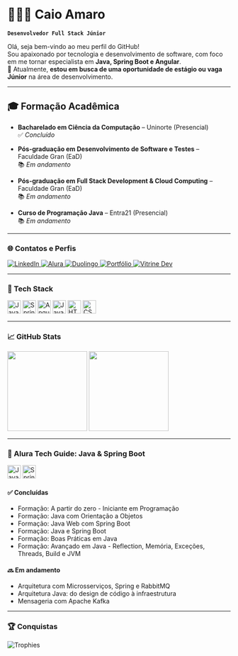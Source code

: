 # 👨🏻‍💻 Caio Amaro

**`Desenvolvedor Full Stack Júnior`**

Olá, seja bem-vindo ao meu perfil do GitHub!  
Sou apaixonado por tecnologia e desenvolvimento de software, com foco em me tornar especialista em **Java, Spring Boot e Angular**.  
📌 Atualmente, **estou em busca de uma oportunidade de estágio ou vaga Júnior** na área de desenvolvimento.  

---

## 🎓 Formação Acadêmica

- **Bacharelado em Ciência da Computação** – Uninorte (Presencial)  
  ✅ *Concluído*

- **Pós-graduação em Desenvolvimento de Software e Testes** – Faculdade Gran (EaD)  
  📚 *Em andamento*

- **Pós-graduação em Full Stack Development & Cloud Computing** – Faculdade Gran (EaD)  
  📚 *Em andamento*

- **Curso de Programação Java** – Entra21 (Presencial)  
  📚 *Em andamento*

---

### 🌐 Contatos e Perfis

<p align="left">
  <a href="https://www.linkedin.com/in/caio-amaro-146775190" target="_blank">
    <img alt="LinkedIn" src="https://img.shields.io/badge/LinkedIn-%234A6E99?style=for-the-badge&logo=linkedin&logoColor=white" />
  </a>
  <a href="https://cursos.alura.com.br/user/caioamaro" target="_blank">
    <img alt="Alura" src="https://img.shields.io/badge/Alura-%23000000?style=for-the-badge&logo=alura&logoColor=white" />
  </a>
  <a href="https://www.duolingo.com/profile/Hamnarok1" target="_blank">
    <img alt="Duolingo" src="https://img.shields.io/badge/Duolingo-%2300B140?style=for-the-badge&logo=duolingo&logoColor=white" />
  </a>
  <a href="https://curriculo-ux.vercel.app/" target="_blank">
    <img alt="Portfólio" src="https://img.shields.io/badge/Portfólio-%230A74FF?style=for-the-badge&logo=react&logoColor=white" />
  </a>
  <a href="https://cursos.alura.com.br/vitrinedev/caioamaro" target="_blank">
    <img alt="Vitrine Dev" src="https://img.shields.io/badge/Vitrine_Dev-%230A74FF?style=for-the-badge&logo=react&logoColor=white" />
  </a>
</p>

---

### 🧰 Tech Stack

<p align="left">
  <img src="https://cdn.jsdelivr.net/gh/devicons/devicon/icons/java/java-original.svg" width="30" title="Java"/>
  <img src="https://cdn.jsdelivr.net/gh/devicons/devicon/icons/spring/spring-original.svg" width="30" title="Spring Boot"/>
  <img src="https://cdn.jsdelivr.net/gh/devicons/devicon/icons/angularjs/angularjs-original.svg" width="30" title="Angular"/>
  <img src="https://cdn.jsdelivr.net/gh/devicons/devicon/icons/javascript/javascript-original.svg" width="30" title="JavaScript"/>
  <img src="https://cdn.jsdelivr.net/gh/devicons/devicon/icons/html5/html5-original.svg" width="30" title="HTML"/>
  <img src="https://cdn.jsdelivr.net/gh/devicons/devicon/icons/css3/css3-original.svg" width="30" title="CSS"/>
</p>

---

### 📈 GitHub Stats

<p align="left">
  <img height="180em" src="https://github-readme-stats.vercel.app/api?username=caioamaro&show_icons=true&theme=dark&locale=pt-br" />
  <img height="180em" src="https://github-readme-stats.vercel.app/api/top-langs/?username=caioamaro&theme=dark&layout=compact&custom_title=Tecnologias&langs_count=9" />
</p>

---

### 🧠 Alura Tech Guide: Java & Spring Boot

<p align="left">
  <img src="https://cdn.jsdelivr.net/gh/devicons/devicon/icons/java/java-original.svg" width="30" title="Java" />
  <img src="https://cdn.jsdelivr.net/gh/devicons/devicon/icons/spring/spring-original.svg" width="30" title="Spring" />
</p>

#### ✅ Concluídas

- Formação: A partir do zero - Iniciante em Programação  
- Formação: Java com Orientação a Objetos  
- Formação: Java Web com Spring Boot  
- Formação: Java e Spring Boot  
- Formação: Boas Práticas em Java  
- Formação: Avançado em Java - Reflection, Memória, Exceções, Threads, Build e JVM  

#### 🔜 Em andamento

- Arquitetura com Microsserviços, Spring e RabbitMQ  
- Arquitetura Java: do design de código à infraestrutura  
- Mensageria com Apache Kafka  

---

### 🏆 Conquistas

![Trophies](https://github-profile-trophy.vercel.app/?username=CaioAmaro&title=Commits,Repositories,Experience,Stars&theme=darkhub)
